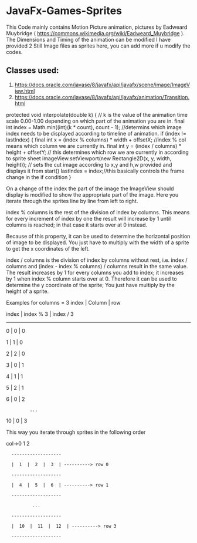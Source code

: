 # JavaFx-Games-Sprites

This Code mainly contains Motion Picture animation, pictures by Eadweard Muybridge ( https://commons.wikimedia.org/wiki/Eadweard_Muybridge ). The Dimensions and Timing of the animation can be modified I have provided 2 Still Image files as sprites here, you can add more if u modify the codes.

Classes used:
---------------
1)  https://docs.oracle.com/javase/8/javafx/api/javafx/scene/image/ImageView.html
2)  https://docs.oracle.com/javase/8/javafx/api/javafx/animation/Transition.html

protected void interpolate(double k) { // k is the value of the animation time scale 0.00-1.00 depending on which part of the animation you are in.
        final int index = Math.min((int)(k * count), count - 1); //determins which image index needs to be displayed according to timeline of animation.
        if (index != lastIndex) {
            final int x = (index % columns) * width  + offsetX; //index % col means which column we are currently in.
            final int y = (index / columns) * height + offsetY; // this determines which row we are currently in according to sprite sheet
            imageView.setViewport(new Rectangle2D(x, y, width, height)); // sets the cut image according to x,y and h,w provided and displays it from start()
            lastIndex = index;//this basically controls the frame change in the if condition
        } 

On a change of the index the part of the image the ImageView should display is modified to show the appropriate part of the image. Here you iterate through the sprites line by line from left to right.

index % columns
is the rest of the division of index by columns. This means for every increment of index by one the result will increase by 1 until columns is reached; in that case it starts over at 0 instead.

Because of this property, it can be used to determine the horizontal position of image to be displayed. You just have to multiply with the width of a sprite to get the x coordinates of the left.

index / columns
is the division of index by columns without rest, i.e. index / columns and (index - index % columns) / columns result in the same value. The result increases by 1 for every columns you add to index; it increases by 1 when index % column starts over at 0. Therefore it can be used to determine the y coordinate of the sprite; You just have multiply by the height of a sprite.

Examples for columns = 3
index   |   Column     |    row


index   |   index % 3  |   index / 3


--------------------------------------


  0     |     0        |     0
  
  
  1     |     1        |     0
  
  
  2     |     2        |     0
  
  
  3     |     0        |     1
  
  
  4     |     1        |     1
  
  
  5     |     2        |     1
  
  
  6     |     0        |     2
  
  
             ...
             
             
 10    |    0         |     3
 
 
This way you iterate through sprites in the following order


col->0      1     2


      -------------------
      
      |  1  |  2  |  3  | ----------> row 0
      
      -------------------
            
      |  4  |  5  |  6  | ----------> row 1
            
      -------------------
      
              ...              
              
      -------------------      
      
      |  10  |  11  |  12  | ----------> row 3
      
      -------------------
      
      
